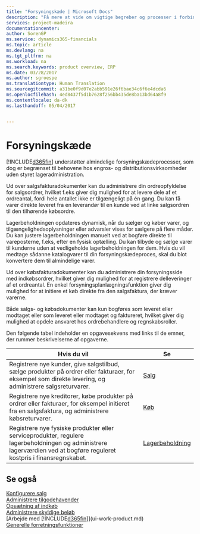 ```yaml
---
title: "Forsyningskæde | Microsoft Docs"
description: "Få mere at vide om vigtige begreber og processer i forbindelse med forsyningskæder"
services: project-madeira
documentationcenter: 
author: SorenGP
ms.service: dynamics365-financials
ms.topic: article
ms.devlang: na
ms.tgt_pltfrm: na
ms.workload: na
ms.search.keywords: product overview, ERP
ms.date: 03/28/2017
ms.author: sgroespe
ms.translationtype: Human Translation
ms.sourcegitcommit: a31be0f9d07e2abb591e26f6bae34c6f6e4dcda6
ms.openlocfilehash: 4ed8437f5d1b7628f256bb435de8ba13bd64a8f9
ms.contentlocale: da-dk
ms.lasthandoff: 05/04/2017


---
```

# <a name="supply-chain"></a>Forsyningskæde
[!INCLUDE[d365fin](includes/d365fin_md.md)] understøtter almindelige forsyningskædeprocesser, som dog er begrænset til behovene hos engros- og distributionsvirksomheder uden styret lageradministration.

Ud over salgsfakturadokumenter kan du administrere din ordreopfyldelse for salgsordrer, hvilket f.eks giver dig mulighed for at levere dele af et ordreantal, fordi hele antallet ikke er tilgængeligt på én gang. Du kan få varer direkte leveret fra en leverandør til en kunde ved at linke salgsordren til den tilhørende købsordre.

Lagerbeholdningen opdateres dynamisk, når du sælger og køber varer, og tilgængelighedsoplysninger eller advarsler vises for sælgere på flere måder. Du kan justere lagerbeholdningen manuelt ved at bogføre direkte til vareposterne, f.eks, efter en fysisk optælling. Du kan tilbyde og sælge varer til kunderne uden at vedligeholde lagerbeholdningen for dem. Hvis du vil medtage sådanne katalogvarer til din forsyningskædeproces, skal du blot konvertere dem til almindelige varer.

Ud over købsfakturadokumenter kan du administrere din forsyningsside med indkøbsordrer, hvilket giver dig mulighed for at registrere delleveringer af et ordreantal. En enkel forsyningsplanlægningsfunktion giver dig mulighed for at initiere et køb direkte fra den salgsfaktura, der kræver varerne.

Både salgs- og købsdokumenter kan kun bogføres som leveret eller modtaget eller som leveret eller modtaget og faktureret, hvilket giver dig mulighed at opdele ansvaret hos ordrebehandlere og regnskabsroller.

Den følgende tabel indeholder en opgavesekvens med links til de emner, der rummer beskrivelserne af opgaverne.

| Hvis du vil | Se |
| --- | --- |
| Registrere nye kunder, give salgstilbud, sælge produkter på ordrer eller fakturaer, for eksempel som direkte levering, og administrere salgsreturvarer. |[Salg](sales-manage-sales.md) |
| Registrere nye kreditorer, købe produkter på ordrer eller fakturaer, for eksempel initieret fra en salgsfaktura, og administrere købsreturvarer. |[Køb](purchasing-manage-purchasing.md) |
| Registrere nye fysiske produkter eller serviceprodukter, regulere lagerbeholdningen og administrere lagerværdien ved at bogføre reguleret kostpris i finansregnskabet. |[Lagerbeholdning](inventory-manage-inventory.md) |

## <a name="see-also"></a>Se også
[Konfigurere salg](sales-setup-sales.md)  
[Administrere tilgodehavender](receivables-manage-receivables.md)     
[Opsætning af indkøb](purchasing-setup-purchasing.md)  
[Administrere skyldige beløb](payables-manage-payables.md)    
[Arbejde med [!INCLUDE[d365fin](includes/d365fin_md.md)]](ui-work-product.md)  
[Generelle forretningsfunktioner](ui-across-business-areas.md)

